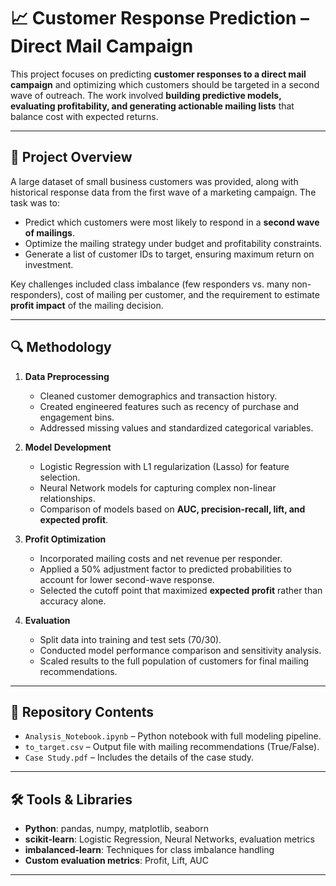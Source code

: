 # 📈 Customer Response Prediction – Direct Mail Campaign

This project focuses on predicting **customer responses to a direct mail campaign** and optimizing which customers should be targeted in a second wave of outreach. The work involved **building predictive models, evaluating profitability, and generating actionable mailing lists** that balance cost with expected returns.

---

## 📌 Project Overview

A large dataset of small business customers was provided, along with historical response data from the first wave of a marketing campaign. The task was to:

- Predict which customers were most likely to respond in a **second wave of mailings**.  
- Optimize the mailing strategy under budget and profitability constraints.  
- Generate a list of customer IDs to target, ensuring maximum return on investment.  

Key challenges included class imbalance (few responders vs. many non-responders), cost of mailing per customer, and the requirement to estimate **profit impact** of the mailing decision.

---

## 🔍 Methodology

1. **Data Preprocessing**  
   - Cleaned customer demographics and transaction history.  
   - Created engineered features such as recency of purchase and engagement bins.  
   - Addressed missing values and standardized categorical variables.  

2. **Model Development**  
   - Logistic Regression with L1 regularization (Lasso) for feature selection.  
   - Neural Network models for capturing complex non-linear relationships.  
   - Comparison of models based on **AUC, precision-recall, lift, and expected profit**.  

3. **Profit Optimization**  
   - Incorporated mailing costs and net revenue per responder.  
   - Applied a 50% adjustment factor to predicted probabilities to account for lower second-wave response.  
   - Selected the cutoff point that maximized **expected profit** rather than accuracy alone.  

4. **Evaluation**  
   - Split data into training and test sets (70/30).  
   - Conducted model performance comparison and sensitivity analysis.  
   - Scaled results to the full population of customers for final mailing recommendations.  

---

## 📂 Repository Contents

- `Analysis_Notebook.ipynb` – Python notebook with full modeling pipeline.  
- `to_target.csv` – Output file with mailing recommendations (True/False).  
- `Case Study.pdf` – Includes the details of the case study.  

---

## 🛠️ Tools & Libraries

- **Python**: pandas, numpy, matplotlib, seaborn  
- **scikit-learn**: Logistic Regression, Neural Networks, evaluation metrics  
- **imbalanced-learn**: Techniques for class imbalance handling  
- **Custom evaluation metrics**: Profit, Lift, AUC  

---

